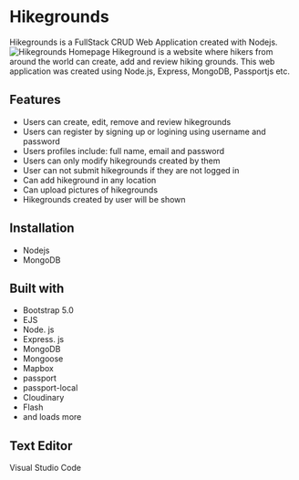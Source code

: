 # Hikegrounds
Hikegrounds is a FullStack CRUD Web Application created with Nodejs. 
![Hikegrounds Homepage](https://user-images.githubusercontent.com/101072798/215591202-f69b4dd6-e838-46a9-accd-39e9ee5167d9.png)
Hikeground is a website where hikers from around the world can create, add and review hiking grounds. 
This web application was created using Node.js, Express, MongoDB, Passportjs etc.

## Features
- Users can create, edit, remove and review hikegrounds
- Users can register by signing up or logining using username and password
- Users profiles include: full name, email and password
- Users can only modify hikegrounds created by them
- User can not submit hikegrounds if they are not logged in
- Can add hikeground in any location
- Can upload pictures of hikegrounds
- Hikegrounds created by user will be shown

## Installation
- Nodejs
- MongoDB

## Built with
- Bootstrap 5.0
 - EJS
- Node. js
- Express. js
- MongoDB
- Mongoose
- Mapbox
- passport
- passport-local
- Cloudinary
- Flash
- and loads more


## Text Editor
Visual Studio Code



